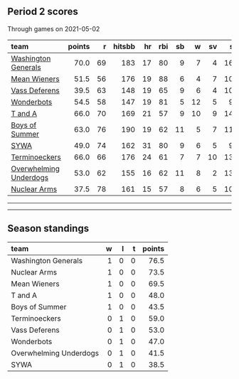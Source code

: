 

## Period 2 scores

Through games on 2021-05-02


|team                                              | points|  r| hitsbb| hr| rbi| sb|  w| sv|  so|   era|  whip|
|:-------------------------------------------------|------:|--:|------:|--:|---:|--:|--:|--:|---:|-----:|-----:|
|[Washington Generals](./washingtongenerals)       |   70.0| 69|    183| 17|  80|  9|  7|  4| 168| 2.791| 0.953|
|[Mean Wieners](./meanwieners)                     |   51.5| 56|    176| 19|  88|  6|  4|  7| 109| 3.068| 1.068|
|[Vass Deferens](./vassdeferens)                   |   39.5| 63|    148| 19|  65|  9|  6|  4| 105| 4.219| 1.275|
|[Wonderbots](./wonderbots)                        |   54.5| 58|    147| 19|  81|  5| 12|  5|  95| 2.991| 0.942|
|[T and A](./tanda)                                |   66.0| 70|    169| 21|  57|  9| 10|  9| 143| 3.986| 1.061|
|[Boys of Summer](./boysofsummer)                  |   63.0| 76|    190| 19|  62| 11|  5|  7| 116| 3.711| 1.175|
|[SYWA](./sywa)                                    |   49.0| 74|    162| 31|  80|  9|  6|  5|  93| 5.508| 1.355|
|[Terminoeckers](./terminoeckers)                  |   66.0| 66|    176| 24|  61|  7|  7| 10| 130| 2.991| 1.050|
|[Overwhelming Underdogs](./overwhelmingunderdogs) |   53.0| 62|    155| 16|  62| 11|  8|  2| 135| 3.668| 1.019|
|[Nuclear Arms](./nucleararms)                     |   37.5| 78|    161| 15|  57|  8|  6|  5| 108| 4.298| 1.308|

* * *
* * *

## Season standings


|team                   |  w|  l|  t| points|
|:----------------------|--:|--:|--:|------:|
|Washington Generals    |  1|  0|  0|   76.5|
|Nuclear Arms           |  1|  0|  0|   73.5|
|Mean Wieners           |  1|  0|  0|   69.5|
|T and A                |  1|  0|  0|   48.0|
|Boys of Summer         |  1|  0|  0|   43.5|
|Terminoeckers          |  0|  1|  0|   59.0|
|Vass Deferens          |  0|  1|  0|   53.0|
|Wonderbots             |  0|  1|  0|   47.0|
|Overwhelming Underdogs |  0|  1|  0|   41.5|
|SYWA                   |  0|  1|  0|   38.5|



